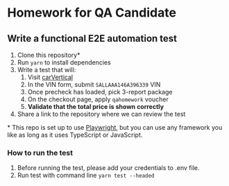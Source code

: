 # Homework for QA Candidate

## Write a functional E2E automation test

1. Clone this repository\*
2. Run `yarn` to install dependencies
3. Write a test that will:
   1. Visit [carVertical](https://www.carvertical.com)
   2. In the VIN form, submit `SALLAAA146A396339` VIN
   3. Once precheck has loaded, pick 3-report package
   4. On the checkout page, apply `qahomework` voucher
   5. **Validate that the total price is shown correctly**
4. Share a link to the repository where we can review the test

\* This repo is set up to use [Playwright](https://playwright.dev), but you can use any framework you like as long as it uses TypeScript or JavaScript.

### How to run the test

1. Before running the test, please add your credentials to .env file.
2. Run test with command line `yarn test --headed`
